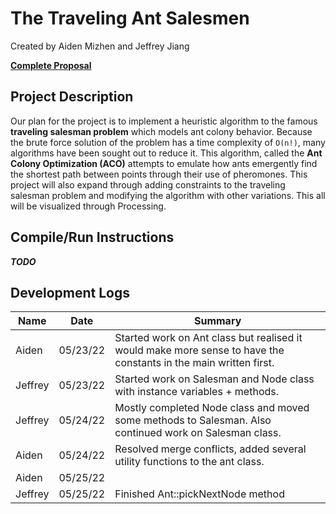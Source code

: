 # **The Traveling Ant Salesmen**

Created by Aiden Mizhen and Jeffrey Jiang

[**Complete Proposal**](https://docs.google.com/document/d/1Vkc-bQuLZKICPwXoo_w7NjEORyUwMkhjVnNt5RsR-es/edit?usp=sharing)

## **Project Description**

Our plan for the project is to implement a heuristic algorithm to the famous **traveling salesman problem** which models ant colony behavior. Because the brute force solution of the problem has a time complexity of `O(n!)`, many algorithms have been sought out to reduce it. This algorithm, called the **Ant Colony Optimization (ACO)** attempts to emulate how ants emergently find the shortest path between points through their use of pheromones. This project will also expand through adding constraints to the traveling salesman problem and modifying the algorithm with other variations. This all will be visualized through Processing.

## **Compile/Run Instructions**

***TODO***

## **Development Logs**

| Name    | Date     | Summary                                                                                                          |
| ------- | -------- | ---------------------------------------------------------------------------------------------------------------- |
| Aiden   | 05/23/22 | Started work on Ant class but realised it would make more sense to have the constants in the main written first. |
| Jeffrey | 05/23/22 | Started work on Salesman and Node class with instance variables + methods.                                       |
| Jeffrey | 05/24/22 | Mostly completed Node class and moved some methods to Salesman. Also continued work on Salesman class.           |
| Aiden   | 05/24/22 | Resolved merge conflicts, added several utility functions to the ant class.                                      |
| Aiden   | 05/25/22 |                                                                                                                  |
| Jeffrey | 05/25/22 | Finished Ant::pickNextNode method                                                                                |
